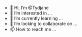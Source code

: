 - 👋 Hi, I’m @Tydjane
- 👀 I’m interested in ...
- 🌱 I’m currently learning ...
- 💞️ I’m looking to collaborate on ...
- 📫 How to reach me ...

<!---
Tydjane/Tydjane is a ✨ special ✨ repository because its `README.md` (this file) appears on your GitHub profile.
You can click the Preview link to take a look at your changes.
--->
